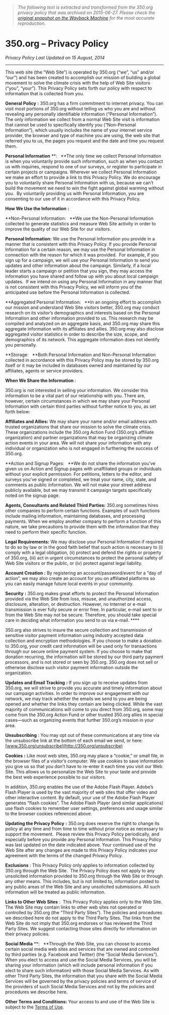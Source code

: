 > *The following text is extracted and transformed from the 350.org privacy policy that was archived on 2015-06-27. Please check the [original snapshot on the Wayback Machine](https://web.archive.org/web/20150627114132id_/http%3A//350.org/privacy) for the most accurate reproduction.*

# 350.org – Privacy Policy

_Privacy Policy Last Updated on 15 August, 2014_

* * *

This web site (the “Web Site”) is operated by 350.org (“we”, “us” and/or “our”) and has been created to accomplish our mission of building a global movement to solve the climate crisis with the help of Web Site visitors (“you”, “your”). This Privacy Policy sets forth our policy with respect to information that is collected from you.

**General Policy** **:** 350.org has a firm commitment to internet privacy. You can visit most portions of 350.org without telling us who you are and without revealing any personally identifiable information (“Personal Information”). The only information we collect from a normal Web Site visit is information that cannot be used to specifically identify you (“Non-Personal Information”), which usually includes the name of your internet service provider, the browser and type of machine you are using, the web site that referred you to us, the pages you request and the date and time you request them.

**Personal Information** **:   **The only time we collect Personal Information is when you voluntarily provide such information, such as when you contact us with inquiries, respond to one of our surveys, or register to participate in certain projects or campaigns. Wherever we collect Personal Information we make an effort to provide a link to this Privacy Policy. We do encourage you to voluntarily share Personal Information with us, because we can’t build the movement we need to win the fight against global warming without you.  By voluntarily providing us with Personal Information, you are consenting to our use of it in accordance with this Privacy Policy.

**How We Use the Information** **:**

**Non-Personal Information:   **We use the Non-Personal Information collected to generate statistics and measure Web Site activity in order to improve the quality of our Web Site for our visitors.

**Personal Information:** We use the Personal Information you provide in a manner that is consistent with this Privacy Policy. If you provide Personal Information for a certain reason, we may use the Personal Information in connection with the reason for which it was provided.  For example, if you sign up for a campaign, we will use your Personal Information to send you updates and other information about the campaign. Similarly, if a local leader starts a campaign or petition that you sign, they may access the information you have shared and follow up with you about local campaign updates.  If we intend on using any Personal Information in any manner that is not consistent with this Privacy Policy, we will inform you of the anticipated use before the Personal Information is collected.

**Aggregated Personal Information:   **In an ongoing effort to accomplish our mission and understand Web Site visitors better, 350.org may conduct research on its visitor’s demographics and interests based on the Personal Information and other information provided to us. This research may be compiled and analyzed on an aggregate basis, and 350.org may share this aggregate information with its affiliates and allies. 350.org may also disclose aggregated visitor statistics in order to describe the size, scope, and demographics of its network. This aggregate information does not identify you personally.

**Storage:   **Both Personal Information and Non-Personal Information collected in accordance with this Privacy Policy may be stored by 350.org itself or it may be included in databases owned and maintained by our affiliates, agents or service providers.

**When We Share the Information** :

350.org is not interested in selling your information. We consider this information to be a vital part of our relationship with you. There are, however, certain circumstances in which we may share your Personal Information with certain third parties without further notice to you, as set forth below:

**Affiliates and Allies:** We may share your name and/or email address with trusted organizations that share our mission to solve the climate crisis. These organizations include the 350.org Action Fund (350.org’s affiliate organization) and partner organizations that may be organizing climate action events in your area. We will not share your information with any individual or organization who is not engaged in furthering the success of 350.org.

**Action and Signup Pages:   **We do not share the information you’ve given us on Action and Signup pages with unaffiliated groups or individuals without your explicit permission. For petitions, letters to the editor, and surveys you’ve signed or completed, we treat your name, city, state, and comments as public information. We will not make your street address publicly available, but we may transmit it campaign targets specifically noted on the signup page.

**Agents, Consultants and Related Third Parties:** 350.org sometimes hires other companies to perform certain functions. Examples of such functions include mailing information, maintaining databases, and processing payments. When we employ another company to perform a function of this nature, we take precautions to provide them with the information that they need to perform their specific function.

**Legal Requirements:** We may disclose your Personal Information if required to do so by law or in the good faith belief that such action is necessary to (i) comply with a legal obligation, (ii) protect and defend the rights or property of 350.org, (iii) act in urgent circumstances to protect the personal safety of Web Site visitors or the public, or (iv) protect against legal liability.

**Account Creation** **:** By registering an account/password/event for a “day of action”, we may also create an account for you on affiliated platforms so you can easily manage future local events in your community.

**Security** **:** 350.org makes great efforts to protect the Personal Information provided via the Web Site from loss, misuse, and unauthorized access, disclosure, alteration, or destruction. However, no Internet or e-mail transmission is ever fully secure or error free. In particular, e-mail sent to or from the Web Site may not be secure. Therefore, you should take special care in deciding what information you send to us via e-mail. ****

350.org also strives to insure the secure collection and transmission of sensitive visitor payment information using industry accepted data collection and encryption methodologies. If you choose to make a donation to 350.org, your credit card information will be used only for transactions through our secure online payment system. If you choose to make that donation recurring, the information will be stored by our third party payment processors, and is not stored or seen by 350.org. 350.org does not sell or otherwise disclose such visitor payment information outside the organization.

**Updates and Email Tracking** **:** If you sign up to receive updates from 350.org, we will strive to provide you accurate and timely information about our campaign activities. In order to improve our engagement with our network, we may track whether the emails we send to you are being opened and whether the links they contain are being clicked. While the vast majority of communications will come to you direct from 350.org, some may come from the 350.org Action Fund or other trusted 350.org allies in special cases—such as organizing events that further 350.org’s mission in your area.

**Unsubscribing** : You may opt out of these communications at any time via the unsubscribe link at the bottom of each email we send, or here: [www.350.org/unsubscribe](http://350.org/unsubscribe)

**Cookies** **:** Like most web sites, 350.org may place a “cookie,” or small file, in the browser files of a visitor’s computer. We use cookies to save information you give us so that you don’t have to re-enter it each time you visit our Web Site. This allows us to personalize the Web Site to your taste and provide the best web experience possible to our visitors.

In addition, 350.org enables the use of the Adobe Flash Player. Adobe’s Flash Player is used by the vast majority of web sites that offer video and other interactive content. By default, your use of the Adobe Flash Player generates “flash cookies”. The Adobe Flash Player (and similar applications) use flash cookies to remember user settings, preferences and usage similar to the browser cookies referenced above.

**Updating the Privacy Policy** **:** 350.org does reserve the right to change its policy at any time and from time to time without prior notice as necessary to support the movement.  Please review this Privacy Policy periodically, and especially before you provide any Personal Information. This Privacy Policy was last updated on the date indicated above. Your continued use of the Web Site after any changes are made to this Privacy Policy indicates your agreement with the terms of the changed Privacy Policy.

**Exclusions** : This Privacy Policy only applies to information collected by 350.org through the Web Site.  The Privacy Policy does not apply to any unsolicited information provided to 350.org through the Web Site or through any other means. This includes, but is not limited to, information posted to any public areas of the Web Site and any unsolicited submissions. All such information will be treated as public information.

**Links to Other Web Sites** :  This Privacy Policy applies only to the Web Site. The Web Site may contain links to other web sites not operated or controlled by 350.org (the “Third Party Sites”). The policies and procedures we described here do not apply to the Third Party Sites. The links from the Web Site do not imply that 350.org endorses or has reviewed the Third Party Sites. We suggest contacting those sites directly for information on their privacy policies.

**Social Media** **:   **Through the Web Site, you can choose to access certain social media web sites and services that are owned and controlled by third parties (e.g. Facebook and Twitter) (the “Social Media Services”). When you elect to access and use the Social Media Services, you will be sharing your information (which will include personal information if you elect to share such information) with those Social Media Services. As with other Third Party Sites, the information that you share with the Social Media Services will be governed by the privacy policies and terms of service of the providers of such Social Media Services and not by the policies and procedures we describe here.

**Other Terms and Conditions:** Your access to and use of the Web Site is subject to the [Terms of Use](http://350.org/tos).
